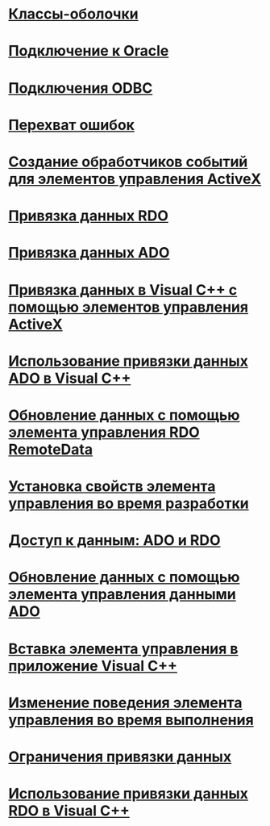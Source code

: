 # [Классы-оболочки](wrapper-classes.md)
# [Подключение к Oracle](oracle-connections.md)
# [Подключения ODBC](odbc-connections.md)
# [Перехват ошибок](error-trapping.md)
# [Создание обработчиков событий для элементов управления ActiveX](setting-event-handlers-on-activex-controls.md)
# [Привязка данных RDO](rdo-databinding.md)
# [Привязка данных ADO](ado-databinding.md)
# [Привязка данных в Visual C++ с помощью элементов управления ActiveX](databinding-with-activex-controls-in-visual-cpp.md)
# [Использование привязки данных ADO в Visual C++](using-ado-databinding-in-visual-cpp.md)
# [Обновление данных с помощью элемента управления RDO RemoteData](updating-data-with-the-rdo-remotedata-control.md)
# [Установка свойств элемента управления во время разработки](setting-control-properties-at-design-time.md)
# [Доступ к данным: ADO и RDO](data-access-ado-and-rdo.md)
# [Обновление данных с помощью элемента управления данными ADO](updating-data-with-the-ado-data-control.md)
# [Вставка элемента управления в приложение Visual C++](inserting-the-control-into-a-visual-cpp-application.md)
# [Изменение поведения элемента управления во время выполнения](modifying-a-control-s-run-time-behavior.md)
# [Ограничения привязки данных](limitations-of-databinding.md)
# [Использование привязки данных RDO в Visual C++](using-rdo-databinding-in-visual-cpp.md)

